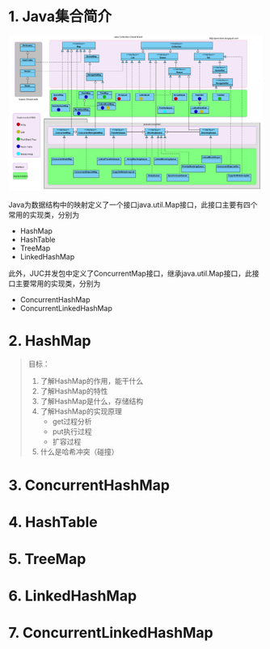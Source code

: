 # 1. Java集合简介

<img src="../java.assets/image-20211014092548847.png" alt="image-20211014092548847"  />

Java为数据结构中的映射定义了一个接口java.util.Map接口，此接口主要有四个常用的实现类，分别为

- HashMap
- HashTable
- TreeMap
- LinkedHashMap

此外，JUC并发包中定义了ConcurrentMap接口，继承java.util.Map接口，此接口主要常用的实现类，分别为

- ConcurrentHashMap
- ConcurrentLinkedHashMap

# 2. HashMap

> 目标： 
>
> 1. 了解HashMap的作用，能干什么
> 2. 了解HashMap的特性
> 3. 了解HashMap是什么，存储结构
> 4. 了解HashMap的实现原理
>    - get过程分析
>    - put执行过程
>    - 扩容过程
> 5. 什么是哈希冲突（碰撞）

# 3. ConcurrentHashMap

# 4. HashTable

# 5. TreeMap

# 6. LinkedHashMap

# 7. ConcurrentLinkedHashMap